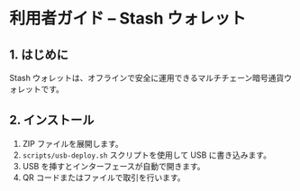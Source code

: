 # 利用者ガイド – Stash ウォレット

## 1. はじめに
Stash ウォレットは、オフラインで安全に運用できるマルチチェーン暗号通貨ウォレットです。

## 2. インストール
1. ZIP ファイルを展開します。
2. `scripts/usb-deploy.sh` スクリプトを使用して USB に書き込みます。
3. USB を挿すとインターフェースが自動で開きます。
4. QR コードまたはファイルで取引を行います。
